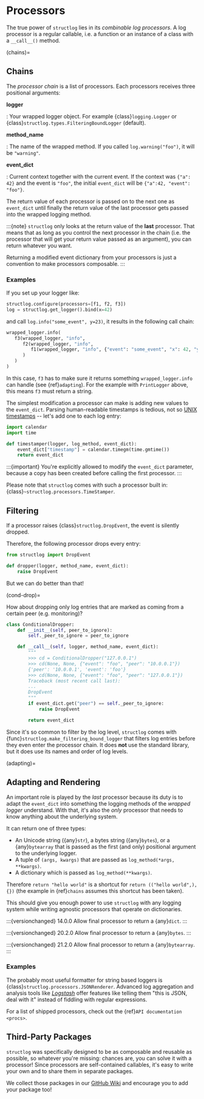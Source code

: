# Processors

The true power of `structlog` lies in its *combinable log processors*.
A log processor is a regular callable, i.e. a function or an instance of a class with a `__call__()` method.

(chains)=

## Chains

The *processor chain* is a list of processors.
Each processors receives three positional arguments:

**logger**

: Your wrapped logger object.
  For example {class}`logging.Logger` or {class}`structlog.types.FilteringBoundLogger` (default).

**method_name**

: The name of the wrapped method.
  If you called `log.warning("foo")`, it will be `"warning"`.

**event_dict**

: Current context together with the current event.
  If the context was `{"a": 42}` and the event is `"foo"`, the initial `event_dict` will be `{"a":42, "event": "foo"}`.

The return value of each processor is passed on to the next one as `event_dict` until finally the return value of the last processor gets passed into the wrapped logging method.

:::{note}
`structlog` only looks at the return value of the **last** processor.
That means that as long as you control the next processor in the chain (i.e. the processor that will get your return value passed as an argument), you can return whatever you want.

Returning a modified event dictionary from your processors is just a convention to make processors composable.
:::


### Examples

If you set up your logger like:

```python
structlog.configure(processors=[f1, f2, f3])
log = structlog.get_logger().bind(x=42)
```

and call `log.info("some_event", y=23)`, it results in the following call chain:

```python
wrapped_logger.info(
   f3(wrapped_logger, "info",
      f2(wrapped_logger, "info",
         f1(wrapped_logger, "info", {"event": "some_event", "x": 42, "y": 23})
      )
   )
)
```

In this case, `f3` has to make sure it returns something `wrapped_logger.info` can handle (see {ref}`adapting`).
For the example with `PrintLogger` above, this means `f3` must return a string.

The simplest modification a processor can make is adding new values to the `event_dict`.
Parsing human-readable timestamps is tedious, not so [UNIX timestamps](https://en.wikipedia.org/wiki/UNIX_time) -- let's add one to each log entry:

```python
import calendar
import time

def timestamper(logger, log_method, event_dict):
    event_dict["timestamp"] = calendar.timegm(time.gmtime())
    return event_dict
```

:::{important}
You're explicitly allowed to modify the `event_dict` parameter, because a copy has been created before calling the first processor.
:::

Please note that `structlog` comes with such a processor built in: {class}`~structlog.processors.TimeStamper`.


## Filtering

If a processor raises {class}`structlog.DropEvent`, the event is silently dropped.

Therefore, the following processor drops every entry:

```python
from structlog import DropEvent

def dropper(logger, method_name, event_dict):
    raise DropEvent
```

But we can do better than that!

(cond-drop)=

How about dropping only log entries that are marked as coming from a certain peer (e.g. monitoring)?

```python
class ConditionalDropper:
    def __init__(self, peer_to_ignore):
        self._peer_to_ignore = peer_to_ignore

    def __call__(self, logger, method_name, event_dict):
        """
        >>> cd = ConditionalDropper("127.0.0.1")
        >>> cd(None, None, {"event": "foo", "peer": "10.0.0.1"})
        {'peer': '10.0.0.1', 'event': 'foo'}
        >>> cd(None, None, {"event": "foo", "peer": "127.0.0.1"})
        Traceback (most recent call last):
        ...
        DropEvent
        """
        if event_dict.get("peer") == self._peer_to_ignore:
            raise DropEvent

        return event_dict
```

Since it's so common to filter by the log level, `structlog` comes with {func}`structlog.make_filtering_bound_logger` that filters log entries before they even enter the processor chain.
It does **not** use the standard library, but it does use its names and order of log levels.

(adapting)=

## Adapting and Rendering

An important role is played by the *last* processor because its duty is to adapt the `event_dict` into something the logging methods of the *wrapped logger* understand.
With that, it's also the *only* processor that needs to know anything about the underlying system.

It can return one of three types:

- An Unicode string ({any}`str`), a bytes string ({any}`bytes`), or a {any}`bytearray` that is passed as the first (and only) positional argument to the underlying logger.
- A tuple of `(args, kwargs)` that are passed as `log_method(*args, **kwargs)`.
- A dictionary which is passed as `log_method(**kwargs)`.

Therefore `return "hello world"` is a shortcut for `return (("hello world",), {})` (the example in {ref}`chains` assumes this shortcut has been taken).

This should give you enough power to use `structlog` with any logging system while writing agnostic processors that operate on dictionaries.

:::{versionchanged} 14.0.0 Allow final processor to return a {any}`dict`.
:::

:::{versionchanged} 20.2.0 Allow final processor to return a {any}`bytes`.
:::

:::{versionchanged} 21.2.0 Allow final processor to return a {any}`bytearray`.
:::

### Examples

The probably most useful formatter for string based loggers is {class}`structlog.processors.JSONRenderer`.
Advanced log aggregation and analysis tools like [*Logstash*](https://www.elastic.co/logstash) offer features like telling them "this is JSON, deal with it" instead of fiddling with regular expressions.

For a list of shipped processors, check out the {ref}`API documentation <procs>`.


## Third-Party Packages

`structlog` was specifically designed to be as composable and reusable as possible, so whatever you're missing:
chances are, you can solve it with a processor!
Since processors are self-contained callables, it's easy to write your own and to share them in separate packages.

We collect those packages in our [GitHub Wiki](https://github.com/hynek/structlog/wiki/Third-Party-Extensions) and encourage you to add your package too!
